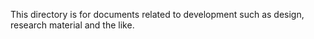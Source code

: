 This directory is for documents related to development such as design, research material and the like.

